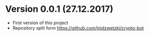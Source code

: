 # Version 0.0.1 (27.12.2017)
* First version of this project 
* Repository split form https://github.com/jnidzwetzki/crypto-bot